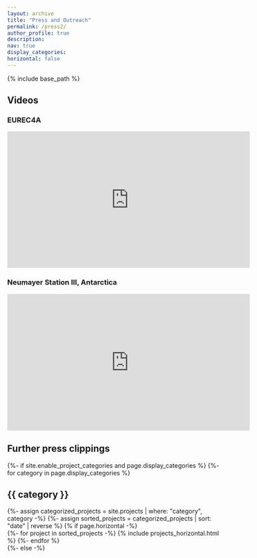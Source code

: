 ```yaml
---
layout: archive
title: "Press and Outreach"
permalink: /press2/
author_profile: true
description: 
nav: true
display_categories: 
horizontal: false
---
```



{% include base_path %}

## Videos
### EUREC4A
<iframe width="560" height="315" src="https://www.youtube-nocookie.com/embed/U3mYpuW6ByM" title="YouTube video player" frameborder="0" allow="accelerometer; autoplay; clipboard-write; encrypted-media; gyroscope; picture-in-picture" allowfullscreen></iframe>

### Neumayer Station III, Antarctica
<iframe width="560" height="315" src="https://www.youtube-nocookie.com/embed/viodr2rgsx0" title="YouTube video player" frameborder="0" allow="accelerometer; autoplay; clipboard-write; encrypted-media; gyroscope; picture-in-picture" allowfullscreen></iframe>

## Further press clippings
<!-- pages/projects.md -->
<div class="projects">
{%- if site.enable_project_categories and page.display_categories %}
  <!-- Display categorized projects -->
  {%- for category in page.display_categories %}
  <h2 class="category">{{ category }}</h2>
  {%- assign categorized_projects = site.projects | where: "category", category -%}
  {%- assign sorted_projects = categorized_projects | sort: "date" | reverse %}
  <!-- Generate cards for each project -->
  {% if page.horizontal -%}
  <div class="container">
    <div class="row row-cols-2">
    {%- for project in sorted_projects -%}
      {% include projects_horizontal.html %}
    {%- endfor %}
    </div>
  </div>
  {%- else -%}
  <div class="grid" data-masonry='{ "itemSelector": ".grid-item", "columnWidth": 200 }>
    {%- for project in sorted_projects -%}
      {% include projects.html %}
    {%- endfor %}
  </div>
  {%- endif -%}
  {% endfor %}

{%- else -%}
<!-- Display projects without categories -->
  {%- assign sorted_projects = site.projects | sort: "date" | reverse -%}
  <!-- Generate cards for each project -->
  {% if page.horizontal -%}
  <div class="container">
    <div class="row row-cols-2">
    {%- for project in sorted_projects -%}
      {% include projects_horizontal.html %}
    {%- endfor %}
    </div>
  </div>
  {%- else -%}
  <div class="grid">
    {%- for project in sorted_projects -%}
      {% include projects.html %}
    {%- endfor %}
  </div>
  {%- endif -%}
{%- endif -%}
</div>


<script src="https://unpkg.com/masonry-layout@4/dist/masonry.pkgd.min.js"></script>
